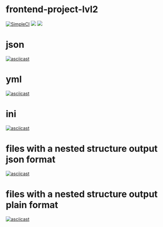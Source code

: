 # frontend-project-lvl2
[![SimpleCI](https://github.com/iamsorryprincess/frontend-project-lvl2/workflows/SimpleCI/badge.svg)](https://github.com/iamsorryprincess/frontend-project-lvl2/actions)
<a href="https://codeclimate.com/github/iamsorryprincess/frontend-project-lvl2/maintainability"><img src="https://api.codeclimate.com/v1/badges/13dc04908fb41b03515e/maintainability" /></a>
<a href="https://codeclimate.com/github/iamsorryprincess/frontend-project-lvl2/test_coverage"><img src="https://api.codeclimate.com/v1/badges/13dc04908fb41b03515e/test_coverage" /></a>

# json
[![asciicast](https://asciinema.org/a/sRU8RrhqaDIzCbKiUJvg6vNv7.png)](https://asciinema.org/a/sRU8RrhqaDIzCbKiUJvg6vNv7)

# yml
[![asciicast](https://asciinema.org/a/iorgEIKn37wuTO5KwaYuOtYHl.png)](https://asciinema.org/a/iorgEIKn37wuTO5KwaYuOtYHl)

# ini
[![asciicast](https://asciinema.org/a/lzHEAArBzaaWHscN4lyEgIQh1.png)](https://asciinema.org/a/lzHEAArBzaaWHscN4lyEgIQh1)

# files with a nested structure output json format
[![asciicast](https://asciinema.org/a/Ob4fICK4vaKCuiQI6SuNmW2oQ.png)](https://asciinema.org/a/Ob4fICK4vaKCuiQI6SuNmW2oQ)

# files with a nested structure output plain format
[![asciicast](https://asciinema.org/a/VPc7AaoAyYHG3xPjhILhbydog.png)](https://asciinema.org/a/VPc7AaoAyYHG3xPjhILhbydog)